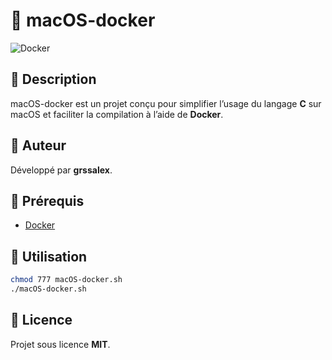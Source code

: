 # 🚀 macOS-docker

![Docker](https://img.shields.io/badge/Docker-%230099FF.svg?style=for-the-badge&logo=docker&logoColor=white)

## 📖 Description
macOS-docker est un projet conçu pour simplifier l’usage du langage **C** sur macOS et faciliter la compilation à l’aide de **Docker**.  

## 👤 Auteur
Développé par **grssalex**.

## 🎯 Prérequis
- [Docker](https://www.docker.com/get-started)

## 🚀 Utilisation
```sh
chmod 777 macOS-docker.sh
./macOS-docker.sh
```

## 📜 Licence
Projet sous licence **MIT**.
